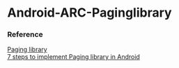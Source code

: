 # Android-ARC-Paginglibrary


### Reference
[Paging library](https://developer.android.com/topic/libraries/architecture/paging/)   
[7 steps to implement Paging library in Android](https://proandroiddev.com/8-steps-to-implement-paging-library-in-android-d02500f7fffe)
